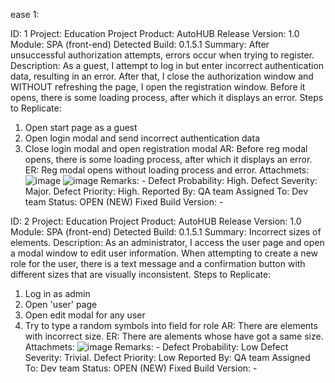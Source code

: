 ease 1:

ID: 1
Project: Education Project
Product: AutoHUB
Release Version: 1.0
Module: SPA (front-end)
Detected Build: 0.1.5.1
Summary: After unsuccessful authorization attempts, errors occur when trying to register.
Description: As a guest, I attempt to log in but enter incorrect authentication data, resulting in an error. After that, I close the authorization window and WITHOUT refreshing the page, I open the registration window. Before it opens, there is some loading process, after which it displays an error.
Steps to Replicate: 
  1) Open start page as a guest
  2) Open login modal and send incorrect authentication data
  3) Close login modal and open registration modal
AR: Before reg modal opens, there is some loading process, after which it displays an error.
ER: Reg modal opens without loading process and error.
Attachmets: 
  ![image](https://github.com/VadHane/labs_302/assets/65092760/41ba568c-9f0f-48b2-bc33-c67153b3810c)
  ![image](https://github.com/VadHane/labs_302/assets/65092760/0ddecc86-d078-4bed-8ae2-8e4bf3b03d95)
Remarks: -
Defect Probability: High.
Defect Severity: Major.
Defect Priority: High.
Reported By: QA team
Assigned To: Dev team
Status: OPEN (NEW)
Fixed Build Version: -


ID: 2
Project: Education Project
Product: AutoHUB
Release Version: 1.0
Module: SPA (front-end)
Detected Build: 0.1.5.1
Summary: Incorrect sizes of elements.
Description: As an administrator, I access the user page and open a modal window to edit user information. When attempting to create a new role for the user, there is a text message and a confirmation button with different sizes that are visually inconsistent.
Steps to Replicate: 
  1) Log in as admin
  2) Open 'user' page
  3) Open edit modal for any user
  4) Try to type a random symbols into field for role
AR: There are elements with incorrect size.
ER: There are alements whose have got a same size.
Attachmets: 
  ![image](https://github.com/VadHane/labs_302/assets/65092760/05ef5b84-4b27-40c9-9480-138a6068a1e3)
Remarks: -
Defect Probability: Low
Defect Severity: Trivial.
Defect Priority: Low
Reported By: QA team
Assigned To: Dev team
Status: OPEN (NEW)
Fixed Build Version: -
